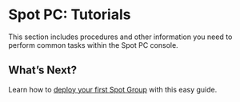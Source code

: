 <meta name="robots" content="noindex">

# Spot PC: Tutorials

This section includes procedures and other information you need to perform common tasks within the Spot PC console.

## What’s Next?

Learn how to [deploy your first Spot Group](spot-pc/tutorials/deploy-spot-pc) with this easy guide.
